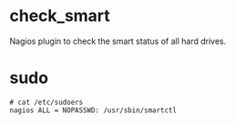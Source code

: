 check_smart
===========

Nagios plugin to check the smart status of all hard drives.

sudo
===========

	# cat /etc/sudoers
	nagios ALL = NOPASSWD: /usr/sbin/smartctl
